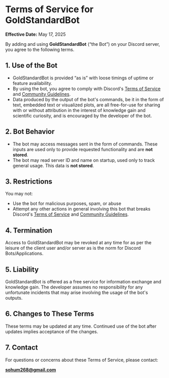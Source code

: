 # Terms of Service for GoldStandardBot

**Effective Date:** May 17, 2025

By adding and using **GoldStandardBot** (“the Bot”) on your Discord server, you agree to the following terms.

## 1. Use of the Bot

- GoldStandardBot is provided “as is” with loose timings of uptime or feature availability.
- By using the bot, you agree to comply with Discord's [Terms of Service](https://discord.com/terms) and [Community Guidelines](https://discord.com/guidelines).
- Data produced by the output of the bot's commands, be it in the form of text, embedded text or visualized plots, are all free-for-use for sharing with or without attribution in the interest of knowledge gain and scientific curiosity, and is encouraged by the developer of the bot. 

## 2. Bot Behavior

- The bot may access messages sent in the form of commands. These inputs are used only to provide requested functionality and are **not stored**.
- The bot may read server ID and name on startup, used only to track general usage. This data is **not stored**.

## 3. Restrictions

You may not:

- Use the bot for malicious purposes, spam, or abuse
- Attempt any other actions in general involving this bot that breaks Discord's [Terms of Service](https://discord.com/terms) and [Community Guidelines](https://discord.com/guidelines).

## 4. Termination

Access to GoldStandardBot may be revoked at any time for as per the leisure of the client user and/or server as is the norm for Discord Bots/Applications.

## 5. Liability

GoldStandardBot is offered as a free service for information exchange and knowledge gain. The developer assumes no responsibility for any unfortunate incidents that may arise involving the usage of the bot's outputs.

## 6. Changes to These Terms

These terms may be updated at any time. Continued use of the bot after updates implies acceptance of the changes.

## 7. Contact

For questions or concerns about these Terms of Service, please contact:

**sohum268@gmail.com**
